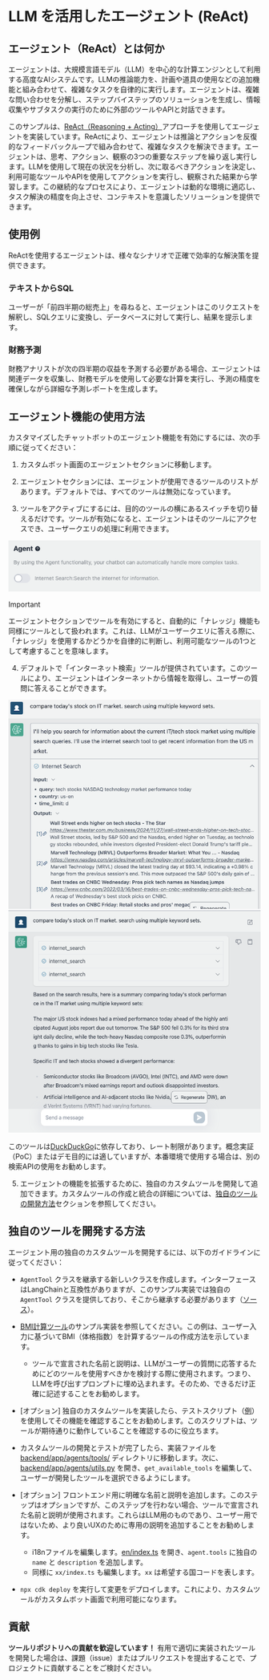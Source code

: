 # LLM を活用したエージェント (ReAct)

## エージェント（ReAct）とは何か

エージェントは、大規模言語モデル（LLM）を中心的な計算エンジンとして利用する高度なAIシステムです。LLMの推論能力を、計画や道具の使用などの追加機能と組み合わせて、複雑なタスクを自律的に実行します。エージェントは、複雑な問い合わせを分解し、ステップバイステップのソリューションを生成し、情報収集やサブタスクの実行のために外部のツールやAPIと対話できます。

このサンプルは、[ReAct（Reasoning + Acting）](https://www.promptingguide.ai/techniques/react)アプローチを使用してエージェントを実装しています。ReActにより、エージェントは推論とアクションを反復的なフィードバックループで組み合わせて、複雑なタスクを解決できます。エージェントは、思考、アクション、観察の3つの重要なステップを繰り返し実行します。LLMを使用して現在の状況を分析し、次に取るべきアクションを決定し、利用可能なツールやAPIを使用してアクションを実行し、観察された結果から学習します。この継続的なプロセスにより、エージェントは動的な環境に適応し、タスク解決の精度を向上させ、コンテキストを意識したソリューションを提供できます。

## 使用例

ReActを使用するエージェントは、様々なシナリオで正確で効率的な解決策を提供できます。

### テキストからSQL

ユーザーが「前四半期の総売上」を尋ねると、エージェントはこのリクエストを解釈し、SQLクエリに変換し、データベースに対して実行し、結果を提示します。

### 財務予測

財務アナリストが次の四半期の収益を予測する必要がある場合、エージェントは関連データを収集し、財務モデルを使用して必要な計算を実行し、予測の精度を確保しながら詳細な予測レポートを生成します。

## エージェント機能の使用方法

カスタマイズしたチャットボットのエージェント機能を有効にするには、次の手順に従ってください：

1. カスタムボット画面のエージェントセクションに移動します。

2. エージェントセクションには、エージェントが使用できるツールのリストがあります。デフォルトでは、すべてのツールは無効になっています。

3. ツールをアクティブにするには、目的のツールの横にあるスイッチを切り替えるだけです。ツールが有効になると、エージェントはそのツールにアクセスでき、ユーザークエリの処理に利用できます。

![](./imgs/agent_tools.png)

> [!Important]
> エージェントセクションでツールを有効にすると、自動的に「ナレッジ」機能も同様にツールとして扱われます。これは、LLMがユーザークエリに答える際に、「ナレッジ」を使用するかどうかを自律的に判断し、利用可能なツールの1つとして考慮することを意味します。

4. デフォルトで「インターネット検索」ツールが提供されています。このツールにより、エージェントはインターネットから情報を取得し、ユーザーの質問に答えることができます。

![](./imgs/agent1.png)
![](./imgs/agent2.png)

このツールは[DuckDuckGo](https://duckduckgo.com/)に依存しており、レート制限があります。概念実証（PoC）またはデモ目的には適していますが、本番環境で使用する場合は、別の検索APIの使用をお勧めします。

5. エージェントの機能を拡張するために、独自のカスタムツールを開発して追加できます。カスタムツールの作成と統合の詳細については、[独自のツールの開発方法](#how-to-develop-your-own-tools)セクションを参照してください。

## 独自のツールを開発する方法

エージェント用の独自のカスタムツールを開発するには、以下のガイドラインに従ってください：

- `AgentTool` クラスを継承する新しいクラスを作成します。インターフェースはLangChainと互換性がありますが、このサンプル実装では独自の `AgentTool` クラスを提供しており、そこから継承する必要があります（[ソース](../backend/app/agents/tools/agent_tool.py)）。

- [BMI計算ツール](../examples/agents/tools/bmi/bmi.py)のサンプル実装を参照してください。この例は、ユーザー入力に基づいてBMI（体格指数）を計算するツールの作成方法を示しています。

  - ツールで宣言された名前と説明は、LLMがユーザーの質問に応答するためにどのツールを使用すべきかを検討する際に使用されます。つまり、LLMを呼び出すプロンプトに埋め込まれます。そのため、できるだけ正確に記述することをお勧めします。

- [オプション] 独自のカスタムツールを実装したら、テストスクリプト（[例](../examples/agents/tools/bmi/test_bmi.py)）を使用してその機能を確認することをお勧めします。このスクリプトは、ツールが期待通りに動作していることを確認するのに役立ちます。

- カスタムツールの開発とテストが完了したら、実装ファイルを [backend/app/agents/tools/](../backend/app/agents/tools/) ディレクトリに移動します。次に、[backend/app/agents/utils.py](../backend/app/agents/utils.py) を開き、`get_available_tools` を編集して、ユーザーが開発したツールを選択できるようにします。

- [オプション] フロントエンド用に明確な名前と説明を追加します。このステップはオプションですが、このステップを行わない場合、ツールで宣言された名前と説明が使用されます。これらはLLM用のものであり、ユーザー用ではないため、より良いUXのために専用の説明を追加することをお勧めします。

  - i18nファイルを編集します。[en/index.ts](../frontend/src/i18n/en/index.ts) を開き、`agent.tools` に独自の `name` と `description` を追加します。
  - 同様に `xx/index.ts` も編集します。`xx` は希望する国コードを表します。

- `npx cdk deploy` を実行して変更をデプロイします。これにより、カスタムツールがカスタムボット画面で利用可能になります。

## 貢献

**ツールリポジトリへの貢献を歓迎しています！** 有用で適切に実装されたツールを開発した場合は、課題（issue）またはプルリクエストを提出することで、プロジェクトに貢献することをご検討ください。